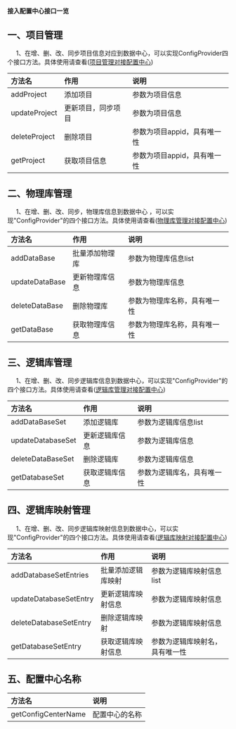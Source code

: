 #### 接入配置中心接口一览 

## 一、项目管理

&nbsp;&nbsp;&nbsp;&nbsp; 1、在增、删、改、同步项目信息对应到数据中心，可以实现ConfigProvider四个接口方法。具体使用请查看(<a href="./7-1项目管理对接配置中心.md" target="_blank">项目管理对接配置中心</a>)

方法名 | 作用 | 说明 
|:- |:- |:- 
addProject | 添加项目 | 参数为项目信息
updateProject | 更新项目，同步项目 |  参数为项目信息
deleteProject | 删除项目 |  参数为项目appid，具有唯一性
getProject | 获取项目信息 |  参数为项目appid，具有唯一性

## 二、物理库管理

&nbsp;&nbsp;&nbsp;&nbsp; 1、在增、删、改、同步，物理库信息到数据中心 ，可以实现"ConfigProvider"的四个接口方法。具体使用请查看(<a href="./7-2物理库管理对接配置中心.md" target="_blank">物理库管理对接配置中心</a>)

方法名 | 作用 | 说明 
|:- |:- |:- 
addDataBase | 批量添加物理库 | 参数为物理库信息list
updateDataBase | 更新物理库信息| 参数为物理库信息
deleteDataBase | 删除物理库 | 参数为物理库名称，具有唯一性
getDataBase | 获取物理库信息 | 参数为物理库名称，具有唯一性

## 三、逻辑库管理

&nbsp;&nbsp;&nbsp;&nbsp; 1、在增、删、改、同步逻辑库信息到数据中心，可以实现"ConfigProvider"的四个接口方法。具体使用请查看(<a href="./7-3逻辑库管理对接配置中心.md" target="_blank">逻辑库管理对接配置中心</a>)

方法名 | 作用 | 说明 
|:- |:- |:- 
addDataBaseSet | 添加逻辑库 | 参数为逻辑库信息list
updateDatabaseSet | 更新逻辑库信息| 参数为逻辑库信息
deleteDataBaseSet | 删除逻辑库 | 参数为逻辑库信息
getDatabaseSet | 获取逻辑库信息 | 参数为逻辑库名，具有唯一性

## 四、逻辑库映射管理

&nbsp;&nbsp;&nbsp;&nbsp; 1、在增、删、改、同步逻辑库映射信息到数据中心，可以实现"ConfigProvider"的四个接口方法。具体使用请查看(<a href="./7-4逻辑库映射对接配置中心.md" target="_blank">逻辑库映射对接配置中心</a>)

方法名 | 作用 | 说明 
|:- |:- |:- 
addDatabaseSetEntries | 批量添加逻辑库映射 | 参数为逻辑库映射信息list
updateDatabaseSetEntry | 更新逻辑库映射信息| 参数为逻辑库映射信息
deleteDatabaseSetEntry | 删除逻辑库映射 | 参数为逻辑库映射信息
getDatabaseSetEntry | 获取逻辑库映射信息 | 参数为逻辑库映射名，具有唯一性

## 五、配置中心名称
方法名 | 说明 
|:- |:- 
getConfigCenterName | 配置中心的名称